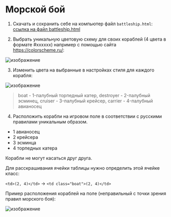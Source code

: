 # Морской бой

1. Скачать и сохранить себе на компьютер файл `battleship.html`:
<a href="https://raw.githubusercontent.com/yarmolinskiyam-yandex/yarmolinskiyam-yandex.github.io/refs/heads/main/battleship.html" download> ссылка на файл battleship.html </a>

2. Выбрать уникальную цветовую схему для своих кораблей (4 цвета в формате #xxxxxx) например с помощью сайта https://colorscheme.ru/:

![изображение](https://github.com/user-attachments/assets/fb0f46b9-c53e-4bdc-a6cc-874b8448e33f)

3. Изменить цвета на выбранные в настройках стиля для каждого корабля:

![изображение](https://github.com/user-attachments/assets/55f6384a-af3d-4628-8291-6d65d18d0fd6)

> boat - 1-палубный торпедный катер, destroyer - 2-палубный эсминец, cruiser - 3-палубный крейсер, carrier - 4-палубный авианосец

4. Расположить корабли на игровом поле в соответствии с русскими правилами уникальным образом.
- 1 авианосец
- 2 крейсера
- 3 эсминца
- 4 торпедных катера

Корабли не могут касаться друг друга.

Для расскрашивания ячейки таблицы нужно определить этой ячейке класс:

`<td>(2, 4)</td>` -> `<td class="boat">(2, 4)</td>`




Пример расположения кораблей на поле (неправильный с точки зрения правил морского боя):

![изображение](https://github.com/user-attachments/assets/ab72afbe-d316-4770-a9ac-f3ed8cf5e7a1)

